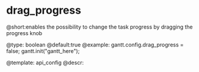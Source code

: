 drag_progress
=============
@short:enables the possibility to change the task progress by dragging the progress knob
	

@type: boolean
@default:true
@example:
gantt.config.drag_progress = false;
gantt.init("gantt_here");

@template:	api_config
@descr:



